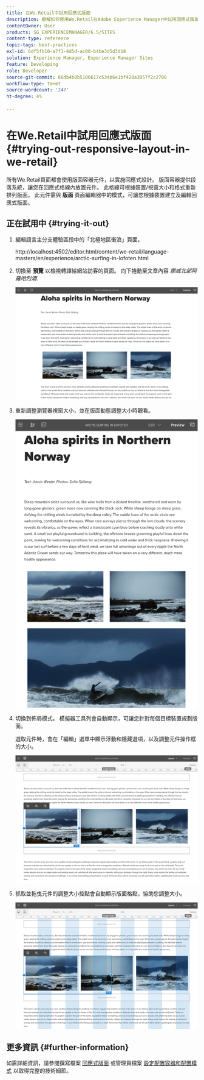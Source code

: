 ```yaml
---
title: 在We.Retail中試用回應式版面
description: 瞭解如何使用We.Retail在Adobe Experience Manager中試用回應式版面。
contentOwner: User
products: SG_EXPERIENCEMANAGER/6.5/SITES
content-type: reference
topic-tags: best-practices
exl-id: 6df5fb10-a7f1-4d5d-ac00-b4be3d5d3d18
solution: Experience Manager, Experience Manager Sites
feature: Developing
role: Developer
source-git-commit: 66db4b0b5106617c534b6e1bf428a3057f2c2708
workflow-type: tm+mt
source-wordcount: '247'
ht-degree: 4%

---
```


# 在We.Retail中試用回應式版面{#trying-out-responsive-layout-in-we-retail}

所有We.Retail頁面都會使用版面容器元件，以實施回應式設計。 版面容器提供段落系統，讓您在回應式格線內放置元件。 此格線可根據裝置/視窗大小和格式重新排列版面。 此元件需與 **版面** 頁面編輯器中的模式，可讓您根據裝置建立及編輯回應式版面。

## 正在試用中 {#trying-it-out}

1. 編輯語言主分支體驗區段中的「北極地區衝浪」頁面。

   http://localhost:4502/editor.html/content/we-retail/language-masters/en/experience/arctic-surfing-in-lofoten.html

1. 切換至 **預覽** 以檢視轉譯給網站訪客的頁面。 向下捲動至文章內容 *挪威北部阿羅哈烈酒*.

   ![chlimage_1-178](assets/chlimage_1-178.png)

1. 重新調整瀏覽器視窗大小，並在版面動態調整大小時觀看。

   ![chlimage_1-179](assets/chlimage_1-179.png)

1. 切換到佈局模式。 模擬器工具列會自動顯示，可讓您針對每個目標裝置規劃版面。

   選取元件時，會在「編輯」選單中顯示浮動和隱藏選項，以及調整元件操作框的大小。

   ![chlimage_1-180](assets/chlimage_1-180.png)

1. 抓取並拖曳元件的調整大小控點會自動顯示版面格點，協助您調整大小。

   ![chlimage_1-181](assets/chlimage_1-181.png)

## 更多資訊 {#further-information}

如需詳細資訊，請參閱撰寫檔案 [回應式版面](/help/sites-authoring/responsive-layout.md) 或管理員檔案 [設定配置容器和配置模式](/help/sites-administering/configuring-responsive-layout.md) 以取得完整的技術細節。
